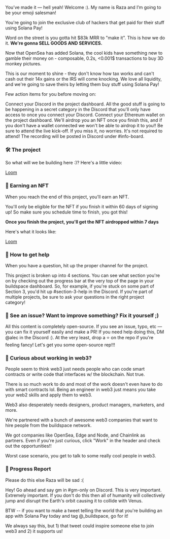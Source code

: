 You’ve made it — hell yeah! Welcome :). My name is Raza and I’m going to be your emoji salesman!

You're going to join the exclusive club of hackers that get paid for their stuff using Solana Pay!

Word on the street is you gotta hit $83k MRR to "make it". This is how we do it. **We're gonna SELL GOODS AND SERVICES.**

Now that OpenSea has added Solana, the cool kids have something new to gamble their money on - composable, 0.2s, <0.001$ transactions to buy 3D monkey pictures.

This is our moment to shine - they don't know how tax works and can't cash out their 14x gains or the IRS will come knocking. We love all liquidity, and we're going to save theirs by letting them buy stuff using Solana Pay!

Few action items for you before moving on:

Connect your Discord in the project dashboard. All the good stuff is going to be happening in a secret category in the Discord that you'll only have access to once you connect your Discord.
Connect your Ethereum wallet on the project dashboard. We'll airdrop you an NFT once you finish this, and if you don't have a wallet connected we won't be able to airdrop it to you!!
Be sure to attend the live kick-off. If you miss it, no worries. It's not required to attend! The recording will be posted in Discord under #info-board.

### 🛠 The project
So what will we be building here :)? Here's a little video:

[Loom](https://www.loom.com/share/634b5d504d6e4624b253bc33e8f6c47f)

### 💎 Earning an NFT
When you reach the end of this project, you'll earn an NFT. 

You'll only be eligible for the NFT if you finish it within 60 days of signing up! So make sure you schedule time to finish, you got this!

**Once you finish the project, you'll get the NFT airdropped within 7 days**

Here's what it looks like:

[Loom](https://www.loom.com/share/0160b290494a4279887e232317cd6322)

### 🤚 How to get help
When you have a question, hit up the proper channel for the project.

This project is broken up into 4 sections. You can see what section you're on by checking out the progress bar at the very top of the page in your buildspace dashboard. So, for example, if you're stuck on some part of Section 3, you'd hit up #section-3-help in the Discord. If you're part of multiple projects, be sure to ask your questions in the right project category!

### 🤘 See an issue? Want to improve something? Fix it yourself ;)
All this content is completely open-source. If you see an issue, typo, etc — you can fix it yourself easily and make a PR! If you need help doing this, DM @alec in the Discord :). At the very least, drop a ⭐ on the repo if you're feeling fancy! Let's get you some open-source rep!!!

### 👀 Curious about working in web3?
People seem to think web3 just needs people who can code smart contracts or write code that interfaces w/ the blockchain. Not true.

There is so much work to do and most of the work doesn't even have to do with smart contracts lol. Being an engineer in web3 just means you take your web2 skills and apply them to web3.

Web3 also desperately needs designers, product managers, marketers, and more.

We're partnered with a bunch of awesome web3 companies that want to hire people from the buildspace network.

We got companies like OpenSea, Edge and Node, and Chainlink as partners. Even if you're just curious, click "Work" in the header and check out the opportunities!!

Worst case scenario, you get to talk to some really cool people in web3.

### 🚨 Progress Report
Please do this else Raza will be sad :(

Hey! Go ahead and say gm in #gm-only on Discord. This is very important. Extremely important. If you don't do this then all of humanity will collectively jump and disrupt the Earth's orbit causing it to collide with Venus.

BTW -- if you want to make a tweet telling the world that you're building an app with Solana Pay today and tag @_buildspace, go for it!

We always say this, but 1) that tweet could inspire someone else to join web3 and 2) it supports us!
